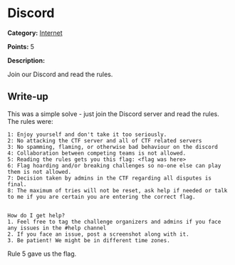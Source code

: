 # Discord
**Category:** [Internet](../README.md)

**Points:** 5

**Description:**

Join our Discord and read the rules.

## Write-up
This was a simple solve - just join the Discord server and read the rules. The rules were:
```
1: Enjoy yourself and don't take it too seriously.
2: No attacking the CTF server and all of CTF related servers
3: No spamming, flaming, or otherwise bad behaviour on the discord
4: Collaboration between competing teams is not allowed.
5: Reading the rules gets you this flag: <flag was here>
6: Flag hoarding and/or breaking challenges so no-one else can play them is not allowed.
7: Decision taken by admins in the CTF regarding all disputes is final.
8: The maximum of tries will not be reset, ask help if needed or talk to me if you are certain you are entering the correct flag.


How do I get help?
1. Feel free to tag the challenge organizers and admins if you face any issues in the #help channel
2. If you face an issue, post a screenshot along with it.
3. Be patient! We might be in different time zones.
```
Rule 5 gave us the flag.
